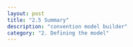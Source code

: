 ```yaml
---
layout: post
title: "2.5 Summary"
description: "convention model builder"
category: "2. Defining the model"
---
```





